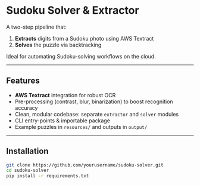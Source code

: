 # Sudoku Solver & Extractor

A two-step pipeline that:

1. **Extracts** digits from a Sudoku photo using AWS Textract  
2. **Solves** the puzzle via backtracking  

Ideal for automating Sudoku-solving workflows on the cloud.

---

## Features

- **AWS Textract** integration for robust OCR  
- Pre-processing (contrast, blur, binarization) to boost recognition accuracy  
- Clean, modular codebase: separate `extractor` and `solver` modules  
- CLI entry-points & importable package  
- Example puzzles in `resources/` and outputs in `output/`  

---

## Installation

```bash
git clone https://github.com/yourusername/sudoku-solver.git
cd sudoku-solver
pip install -r requirements.txt
